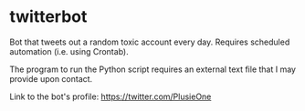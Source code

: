 # twitterbot
Bot that tweets out a random toxic account every day. Requires scheduled automation (i.e. using Crontab).

The program to run the Python script requires an external text file that I may provide upon contact.

Link to the bot's profile: https://twitter.com/PlusieOne

